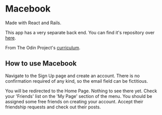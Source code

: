 # Macebook

Made with React and Rails.

This app has a very separate back end. You can find it's repository over [here](https://github.com/pudu87/Macebook-api).

From The Odin Project's [curriculum](https://www.theodinproject.com/paths/full-stack-ruby-on-rails/courses/javascript/lessons/final-project-116ff273-1e55-4055-bd7f-146c17d0ec9c).


## How to use Macebook

Navigate to the Sign Up page and create an account. There is no  confirmation required of any kind, so the email field can be fictitious.

You will be redirected to the Home Page. Nothing to see there yet. Check your 'Friends' list on the 'My Page' section of the menu. You should be assigned some free friends on creating your account. Accept their friendship requests and check out their posts.
